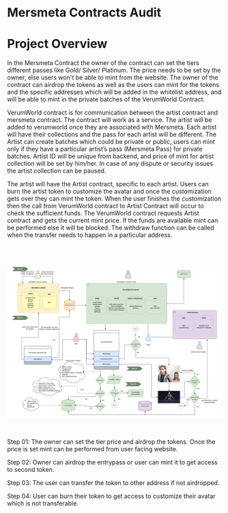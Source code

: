 # Mersmeta Contracts Audit

# Project Overview 

In the Mersmeta Contract the owner of the contract can set the tiers different passes like Gold/ Silver/ Platinum. The price needs to be set by the owner, else users won't be able to mint from the website. The owner of the contract can airdrop the tokens as well as the users can mint for the tokens and the specific addresses which will be added in the whitelist address, and will be able to mint in the private batches of the VerumWorld Contract. 

VerumWorld contract is for communication between the artist contract and mersmeta contract. The contract will work as a service.  The artist will be added to verumworld once they are associated with Mersmeta. Each artist will have their collections and the pass for each artist will be different. 
The Artist can create batches which could be private or public, users can mint only if they have a particular artist’s pass (Mersmeta Pass) for private batches. Artist ID will be unique from backend, and price of mint for artist collection will be set by him/her. In case of any dispute or security issues the artist collection can be paused. 

The artist will have the Artist contract, specific to each artist. Users can burn the artist token to customize the avatar and once the customization gets over they can mint the token. When the user finishes the customization then the call from VerumWorld contract to Artist Contract will occur to check the sufficient funds.
The VerumWorld contract requests Artist contract and gets the current mint price. If the funds are available mint can be performed else it will be blocked. The withdraw function can be called when the transfer needs to happen in a particular address.

<br>
<br>

![alt text](Architecture.jpg)

<br>

Step 01: The owner can set the tier price and airdrop the tokens. Once the price is set mint can be performed from user facing website.

Step 02: Owner can airdrop the entrypass or user can mint it to get access to second token.

Step 03: The user can transfer the token to other address if not airdropped.

Step 04: User can  burn their token to get access to customize their avatar which is not transferable.